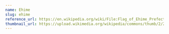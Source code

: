 ```yaml
---
name: Ehime
slug: ehime
reference_url: https://en.wikipedia.org/wiki/File:Flag_of_Ehime_Prefecture.svg
thumbnail_url: https://upload.wikimedia.org/wikipedia/commons/thumb/2/2d/Flag_of_Ehime_Prefecture.svg/120px-Flag_of_Ehime_Prefecture.svg.png
---
```

